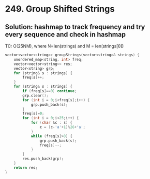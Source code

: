 # 249. Group Shifted Strings

## Solution: hashmap to track frequency and try every sequence and check in hashmap

TC: O(25NM), where N=len(strings) and M = len(strings[0])

```c++
vector<vector<string>> groupStrings(vector<string>& strings) {
    unordered_map<string, int> freq;
    vector<vector<string>> res;
    vector<string> grp;
    for (string& s : strings) {
        freq[s]++;
    }
    for (string& s : strings) {
        if (freq[s]==0) continue;
        grp.clear();
        for (int i = 0;i<freq[s];i++) {
            grp.push_back(s);
        }
        freq[s]=0;
        for (int i = 0;i<25;i++) {
            for (char &c : s) {
                c = (c-'a'+1)%26+'a';
            }
            while (freq[s]>0) {
                grp.push_back(s);
                freq[s]--;
            }
        }
        res.push_back(grp);
    }
    return res;
}
```